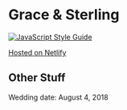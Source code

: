 # Grace & Sterling

[![JavaScript Style Guide](https://img.shields.io/badge/code%20style-standard-brightgreen.svg)](http://standardjs.com/)

[Hosted on Netlify](https://app.netlify.com/)

## Other Stuff
Wedding date: August 4, 2018